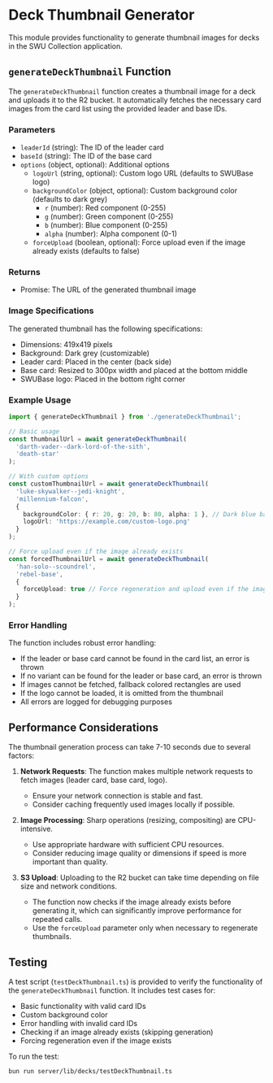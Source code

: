# Deck Thumbnail Generator

This module provides functionality to generate thumbnail images for decks in the SWU Collection application.

## `generateDeckThumbnail` Function

The `generateDeckThumbnail` function creates a thumbnail image for a deck and uploads it to the R2 bucket. It automatically fetches the necessary card images from the card list using the provided leader and base IDs.

### Parameters

- `leaderId` (string): The ID of the leader card
- `baseId` (string): The ID of the base card
- `options` (object, optional): Additional options
  - `logoUrl` (string, optional): Custom logo URL (defaults to SWUBase logo)
  - `backgroundColor` (object, optional): Custom background color (defaults to dark grey)
    - `r` (number): Red component (0-255)
    - `g` (number): Green component (0-255)
    - `b` (number): Blue component (0-255)
    - `alpha` (number): Alpha component (0-1)
  - `forceUpload` (boolean, optional): Force upload even if the image already exists (defaults to false)

### Returns

- Promise<string>: The URL of the generated thumbnail image

### Image Specifications

The generated thumbnail has the following specifications:
- Dimensions: 419x419 pixels
- Background: Dark grey (customizable)
- Leader card: Placed in the center (back side)
- Base card: Resized to 300px width and placed at the bottom middle
- SWUBase logo: Placed in the bottom right corner

### Example Usage

```typescript
import { generateDeckThumbnail } from './generateDeckThumbnail';

// Basic usage
const thumbnailUrl = await generateDeckThumbnail(
  'darth-vader--dark-lord-of-the-sith',
  'death-star'
);

// With custom options
const customThumbnailUrl = await generateDeckThumbnail(
  'luke-skywalker--jedi-knight',
  'millennium-falcon',
  {
    backgroundColor: { r: 20, g: 20, b: 80, alpha: 1 }, // Dark blue background
    logoUrl: 'https://example.com/custom-logo.png'
  }
);

// Force upload even if the image already exists
const forcedThumbnailUrl = await generateDeckThumbnail(
  'han-solo--scoundrel',
  'rebel-base',
  {
    forceUpload: true // Force regeneration and upload even if the image exists
  }
);
```

### Error Handling

The function includes robust error handling:
- If the leader or base card cannot be found in the card list, an error is thrown
- If no variant can be found for the leader or base card, an error is thrown
- If images cannot be fetched, fallback colored rectangles are used
- If the logo cannot be loaded, it is omitted from the thumbnail
- All errors are logged for debugging purposes

## Performance Considerations

The thumbnail generation process can take 7-10 seconds due to several factors:

1. **Network Requests**: The function makes multiple network requests to fetch images (leader card, base card, logo).
   - Ensure your network connection is stable and fast.
   - Consider caching frequently used images locally if possible.

2. **Image Processing**: Sharp operations (resizing, compositing) are CPU-intensive.
   - Use appropriate hardware with sufficient CPU resources.
   - Consider reducing image quality or dimensions if speed is more important than quality.

3. **S3 Upload**: Uploading to the R2 bucket can take time depending on file size and network conditions.
   - The function now checks if the image already exists before generating it, which can significantly improve performance for repeated calls.
   - Use the `forceUpload` parameter only when necessary to regenerate thumbnails.

## Testing

A test script (`testDeckThumbnail.ts`) is provided to verify the functionality of the `generateDeckThumbnail` function. It includes test cases for:
- Basic functionality with valid card IDs
- Custom background color
- Error handling with invalid card IDs
- Checking if an image already exists (skipping generation)
- Forcing regeneration even if the image exists

To run the test:

```bash
bun run server/lib/decks/testDeckThumbnail.ts
```

